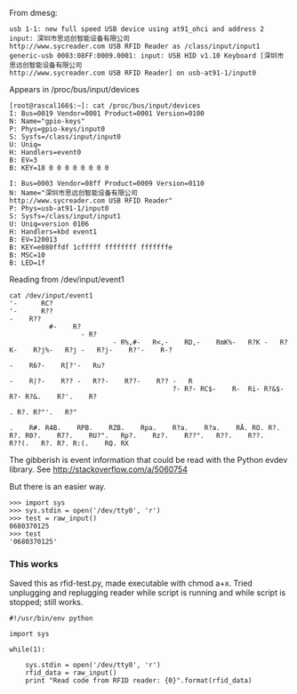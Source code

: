 From dmesg:

    usb 1-1: new full speed USB device using at91_ohci and address 2
    input: 深圳市思远创智能设备有限公司
    http://www.sycreader.com USB RFID Reader as /class/input/input1
    generic-usb 0003:08FF:0009.0001: input: USB HID v1.10 Keyboard [深圳市思远创智能设备有限公司
    http://www.sycreader.com USB RFID Reader] on usb-at91-1/input0

Appears in /proc/bus/input/devices

    [root@rascal166$:~]: cat /proc/bus/input/devices 
    I: Bus=0019 Vendor=0001 Product=0001 Version=0100
    N: Name="gpio-keys"
    P: Phys=gpio-keys/input0
    S: Sysfs=/class/input/input0
    U: Uniq=
    H: Handlers=event0 
    B: EV=3
    B: KEY=18 0 0 0 0 0 0 0 0
    
    I: Bus=0003 Vendor=08ff Product=0009 Version=0110
    N: Name="深圳市思远创智能设备有限公司
    http://www.sycreader.com USB RFID Reader"
    P: Phys=usb-at91-1/input0
    S: Sysfs=/class/input/input1
    U: Uniq=version 0106
    H: Handlers=kbd event1 
    B: EV=120013
    B: KEY=e080ffdf 1cfffff ffffffff fffffffe
    B: MSC=10
    B: LED=1f

Reading from /dev/input/event1

    cat /dev/input/event1
    '-      RC?
    '-      R??
    -    R??
              #-	R?
                      -	R?
                              -	R%,#-	R<,-	RD,-	RmK%-	R?K	-	R?K-	R?j%-	R?j	-	R?j-	R?'-	R-?
                                                                                                                                       -	R6?-	R[?'-	Ru?
                                                                                                                                                               -	R|?-	R?? -	R??-	R??-	R?? -	R
                                             ?-	R?-	RC$-	R-	Ri-	R?&$-	R?-	R?&.	R?'.	R?
                                                                                                                      .	R?.	R?"'.	R?"
                                                                                                                                               .	R#.	R4B.	RPB.	RZB.	Rpa.	R?a.	R?a.	RĀ.	R߀.	R?.	R?.	R0?.	R7?.	RU?".	Rp?.	Rz?.	R??".	R??.	R??.	R??(.	R?.	R?.	R:(.	RQ.	RX
The gibberish is event information that could be read with the Python evdev library. See http://stackoverflow.com/a/5060754

But there is an easier way.

    >>> import sys
    >>> sys.stdin = open('/dev/tty0', 'r')
    >>> test = raw_input()
    0680370125
    >>> test
    '0680370125'

### This works ###

Saved this as rfid-test.py, made executable with chmod a+x. Tried unplugging and replugging reader while script is running and while script is stopped; still works.

    #!/usr/bin/env python
    
    import sys
    
    while(1):
    
        sys.stdin = open('/dev/tty0', 'r')
        rfid_data = raw_input()
        print "Read code from RFID reader: {0}".format(rfid_data)
